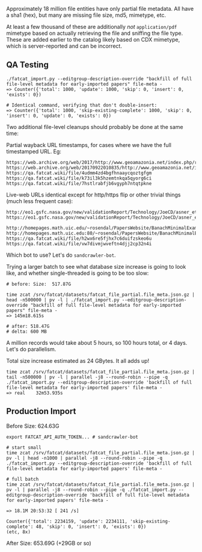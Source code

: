 
Approximately 18 million file entities have only partial file metadata. All
have a sha1 (hex), but many are missing file size, md5, mimetype, etc.

At least a few thousand of these are additionally *not* `application/pdf`
mimetype based on actually retrieving the file and sniffing the file type.
These are added earlier to the catalog likely based on CDX mimetype, which is
server-reported and can be incorrect.

## QA Testing

    ./fatcat_import.py --editgroup-description-override "backfill of full file-level metadata for early-imported papers" file-meta -
    => Counter({'total': 1000, 'update': 1000, 'skip': 0, 'insert': 0, 'exists': 0})

    # Identical command, verifying that don't double-insert:
    => Counter({'total': 1000, 'skip-existing-complete': 1000, 'skip': 0, 'insert': 0, 'update': 0, 'exists': 0})

Two additional file-level cleanups should probably be done at the same time:

Partial wayback URL timestamps, for cases where we have the full timestamped URL. Eg:

    https://web.archive.org/web/2017/http://www.geoamazonia.net/index.php/revista/article/download/51/pdf_38
    https://web.archive.org/web/20170922010835/http://www.geoamazonia.net/index.php/revista/article/download/51/pdf_38
    https://qa.fatcat.wiki/file/4udmm4zd4bgfhnaaycqoztgfgm
    https://qa.fatcat.wiki/file/k73il3k5hzemtnkqa5qyorg6ci
    https://qa.fatcat.wiki/file/7hstlrabfjb6vgyph7ntqtpkne

Live-web URLs identical except for http/https flip or other trivial things (much less frequent case):

    http://eo1.gsfc.nasa.gov/new/validationReport/Technology/JoeCD/asner_etal_PNAS_20041.pdf
    https://eo1.gsfc.nasa.gov/new/validationReport/Technology/JoeCD/asner_etal_PNAS_20041.pdf

    http://homepages.math.uic.edu/~rosendal/PapersWebsite/BanachMinimalExamples.pdf
    http://homepages.math.uic.edu:80/~rosendal/PapersWebsite/BanachMinimalExamples.pdf
    https://qa.fatcat.wiki/file/h2wx6re5fjhx7c6duifzskeo6u
    https://qa.fatcat.wiki/file/vw7divmjwveftn4djj2cp32n4i

Which bot to use? Let's do `sandcrawler-bot`.

Trying a larger batch to see what database size increase is going to look like,
and whether single-threaded is going to be too slow:

    # before: Size:  517.87G

    time zcat /srv/fatcat/datasets/fatcat_file_partial.file_meta.json.gz | head -n500000 | pv -l | ./fatcat_import.py --editgroup-description-override "backfill of full file-level metadata for early-imported papers" file-meta -
    => 145m18.615s

    # after: 518.47G
    # delta: 600 MB

A million records would take about 5 hours, so 100 hours total, or 4 days. Let's do parallelism.

Total size increase estimated as 24 GBytes. It all adds up!

    time zcat /srv/fatcat/datasets/fatcat_file_partial.file_meta.json.gz | tail -n500000 | pv -l | parallel -j8 --round-robin --pipe -q ./fatcat_import.py --editgroup-description-override 'backfill of full file-level metadata for early-imported papers' file-meta -
    => real    32m53.935s

## Production Import

Before Size: 624.63G

    export FATCAT_API_AUTH_TOKEN... # sandcrawler-bot

    # start small
    time zcat /srv/fatcat/datasets/fatcat_file_partial.file_meta.json.gz | pv -l | head -n1000 | parallel -j8 --round-robin --pipe -q ./fatcat_import.py --editgroup-description-override 'backfill of full file-level metadata for early-imported papers' file-meta -

    # full batch
    time zcat /srv/fatcat/datasets/fatcat_file_partial.file_meta.json.gz | pv -l | parallel -j8 --round-robin --pipe -q ./fatcat_import.py --editgroup-description-override 'backfill of full file-level metadata for early-imported papers' file-meta -

    => 18.1M 20:53:32 [ 241 /s]

    Counter({'total': 2234159, 'update': 2234111, 'skip-existing-complete': 48, 'skip': 0, 'insert': 0, 'exists': 0})
    (etc, 8x)

After Size: 653.69G (+29GB or so)
